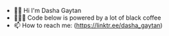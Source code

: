 - 👋🏼 Hi I'm Dasha Gaytan
- 👩🏼‍💻 Code below is powered by a lot of black coffee
- 📫 How to reach me: (https://linktr.ee/dasha_gaytan)
